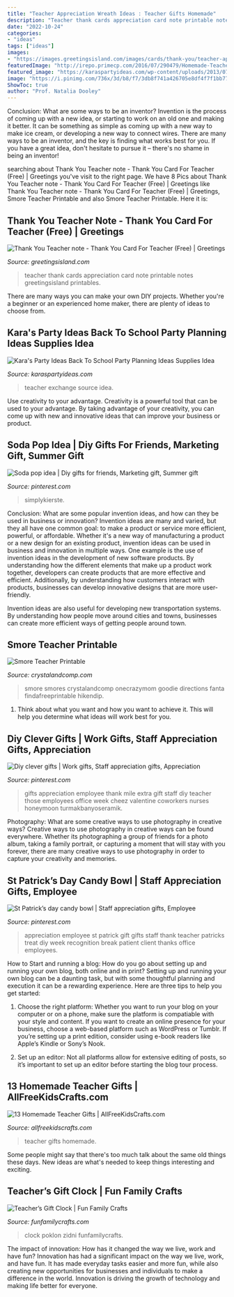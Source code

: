 ```yaml
---
title: "Teacher Appreciation Wreath Ideas : Teacher Gifts Homemade"
description: "Teacher thank cards appreciation card note printable notes greetingsisland printables"
date: "2022-10-24"
categories:
- "ideas"
tags: ["ideas"]
images:
- "https://images.greetingsisland.com/images/cards/thank-you/teacher-appreciation/previews/thank-you-teacher.png"
featuredImage: "http://irepo.primecp.com/2016/07/290479/Homemade-Teacher-Gifts-Collage_ExtraLarge800_ID-1766726.jpg?v=1766726"
featured_image: "https://karaspartyideas.com/wp-content/uploads/2013/07/school-2.jpg"
image: "https://i.pinimg.com/736x/3d/b8/f7/3db8f741a426705e8df4f7f1bb779424.jpg"
ShowToc: true
author: "Prof. Natalia Dooley"
---
```



Conclusion: What are some ways to be an inventor?
Invention is the process of coming up with a new idea, or starting to work on an old one and making it better. It can be something as simple as coming up with a new way to make ice cream, or developing a new way to connect wires. There are many ways to be an inventor, and the key is finding what works best for you. If you have a great idea, don't hesitate to pursue it – there's no shame in being an inventor!

	

		
searching about Thank You Teacher note - Thank You Card For Teacher (Free) | Greetings you've visit to the right page. We have 8 Pics about Thank You Teacher note - Thank You Card For Teacher (Free) | Greetings like Thank You Teacher note - Thank You Card For Teacher (Free) | Greetings, Smore Teacher Printable and also Smore Teacher Printable. Here it is:
		
    
## Thank You Teacher Note - Thank You Card For Teacher (Free) | Greetings

<img loading=lazy src="https://images.greetingsisland.com/images/cards/thank-you/teacher-appreciation/previews/thank-you-teacher.png" onerror="this.onerror=null;this.src='https://tse1.mm.bing.net/th?id=OIP.aFn0oTT6hRb5gJgDxn3mZgHaK0&amp;pid=15.1';" alt="Thank You Teacher note - Thank You Card For Teacher (Free) | Greetings">

_Source: greetingsisland.com_

>teacher thank cards appreciation card note printable notes greetingsisland printables. 

	

There are many ways you can make your own DIY projects. Whether you're a beginner or an experienced home maker, there are plenty of ideas to choose from.

    
## Kara&#039;s Party Ideas Back To School Party Planning Ideas Supplies Idea

<img loading=lazy src="https://karaspartyideas.com/wp-content/uploads/2013/07/school-2.jpg" onerror="this.onerror=null;this.src='https://tse1.mm.bing.net/th?id=OIP.inrWpOrA34i_sHJvNPnx7AHaE7&amp;pid=15.1';" alt="Kara&#039;s Party Ideas Back To School Party Planning Ideas Supplies Idea">

_Source: karaspartyideas.com_

>teacher exchange source idea. 

	

Use creativity to your advantage.
Creativity is a powerful tool that can be used to your advantage. By taking advantage of your creativity, you can come up with new and innovative ideas that can improve your business or product.

    
## Soda Pop Idea | Diy Gifts For Friends, Marketing Gift, Summer Gift

<img loading=lazy src="https://i.pinimg.com/736x/3d/b8/f7/3db8f741a426705e8df4f7f1bb779424.jpg" onerror="this.onerror=null;this.src='https://tse4.mm.bing.net/th?id=OIP.D8oDR33cHejHfy-7G53hcgHaLK&amp;pid=15.1';" alt="Soda pop idea | Diy gifts for friends, Marketing gift, Summer gift">

_Source: pinterest.com_

>simplykierste. 

	

Conclusion: What are some popular invention ideas, and how can they be used in business or innovation?
Invention ideas are many and varied, but they all have one common goal: to make a product or service more efficient, powerful, or affordable. Whether it's a new way of manufacturing a product or a new design for an existing product, invention ideas can be used in business and innovation in multiple ways.
One example is the use of invention ideas in the development of new software products. By understanding how the different elements that make up a product work together, developers can create products that are more effective and efficient. Additionally, by understanding how customers interact with products, businesses can develop innovative designs that are more user-friendly.

Invention ideas are also useful for developing new transportation systems. By understanding how people move around cities and towns, businesses can create more efficient ways of getting people around town.

    
## Smore Teacher Printable

<img loading=lazy src="https://crystalandcomp.com/wp-content/uploads/2011/05/smore-printable-for-your-teacher.jpg" onerror="this.onerror=null;this.src='https://tse4.mm.bing.net/th?id=OIP.xJswVHwpeJ2urzapXUni_wHaLH&amp;pid=15.1';" alt="Smore Teacher Printable">

_Source: crystalandcomp.com_

>smore smores crystalandcomp onecrazymom goodie directions fanta findafreeprintable hikendip. 

	

1. Think about what you want and how you want to achieve it. This will help you determine what ideas will work best for you. 

    
## Diy Clever Gifts | Work Gifts, Staff Appreciation Gifts, Appreciation

<img loading=lazy src="https://i.pinimg.com/736x/f5/6d/df/f56ddf9e4baacd8caff825d8cff8b931.jpg" onerror="this.onerror=null;this.src='https://tse3.mm.bing.net/th?id=OIP.-iD_rHSm2D-3grylqfxJLQHaJ3&amp;pid=15.1';" alt="Diy clever gifts | Work gifts, Staff appreciation gifts, Appreciation">

_Source: pinterest.com_

>gifts appreciation employee thank mile extra gift staff diy teacher those employees office week cheez valentine coworkers nurses honeymoon turmakbanyoseramik. 

	

Photography: What are some creative ways to use photography in creative ways?
Creative ways to use photography in creative ways can be found everywhere. Whether its photographing a group of friends for a photo album, taking a family portrait, or capturing a moment that will stay with you forever, there are many creative ways to use photography in order to capture your creativity and memories.

    
## St Patrick’s Day Candy Bowl | Staff Appreciation Gifts, Employee

<img loading=lazy src="https://i.pinimg.com/736x/0b/1b/06/0b1b062b941c78d174080e5888986cd1.jpg" onerror="this.onerror=null;this.src='https://tse3.mm.bing.net/th?id=OIP.X48BIMO7UAvw067fWtDD4AHaJ3&amp;pid=15.1';" alt="St Patrick’s day candy bowl | Staff appreciation gifts, Employee">

_Source: pinterest.com_

>appreciation employee st patrick gift gifts staff thank teacher patricks treat diy week recognition break patient client thanks office employees. 

	

How to Start and running a blog: How do you go about setting up and running your own blog, both online and in print?
Setting up and running your own blog can be a daunting task, but with some thoughtful planning and execution it can be a rewarding experience. Here are three tips to help you get started:
1. Choose the right platform: Whether you want to run your blog on your computer or on a phone, make sure the platform is compatiable with your style and content. If you want to create an online presence for your business, choose a web-based platform such as WordPress or Tumblr. If you’re setting up a print edition, consider using e-book readers like Apple’s Kindle or Sony’s Nook.

2. Set up an editor: Not all platforms allow for extensive editing of posts, so it’s important to set up an editor before starting the blog tour process.

    
## 13 Homemade Teacher Gifts | AllFreeKidsCrafts.com

<img loading=lazy src="http://irepo.primecp.com/2016/07/290479/Homemade-Teacher-Gifts-Collage_ExtraLarge800_ID-1766726.jpg?v=1766726" onerror="this.onerror=null;this.src='https://tse2.mm.bing.net/th?id=OIP.3aPh_5KzmQLqKewQ4adyNwHaLG&amp;pid=15.1';" alt="13 Homemade Teacher Gifts | AllFreeKidsCrafts.com">

_Source: allfreekidscrafts.com_

>teacher gifts homemade. 

	

Some people might say that there's too much talk about the same old things these days. New ideas are what's needed to keep things interesting and exciting.

    
## Teacher’s Gift Clock | Fun Family Crafts

<img loading=lazy src="https://funfamilycrafts.com/wp-content/uploads/2012/05/teacher-clock.jpg" onerror="this.onerror=null;this.src='https://tse2.mm.bing.net/th?id=OIP.Ne7xX0Tpt0d3ia_dGeDX_QHaFS&amp;pid=15.1';" alt="Teacher’s Gift Clock | Fun Family Crafts">

_Source: funfamilycrafts.com_

>clock poklon zidni funfamilycrafts. 

	

The impact of innovation: How has it changed the way we live, work and have fun?
Innovation has had a significant impact on the way we live, work, and have fun. It has made everyday tasks easier and more fun, while also creating new opportunities for businesses and individuals to make a difference in the world. Innovation is driving the growth of technology and making life better for everyone.

